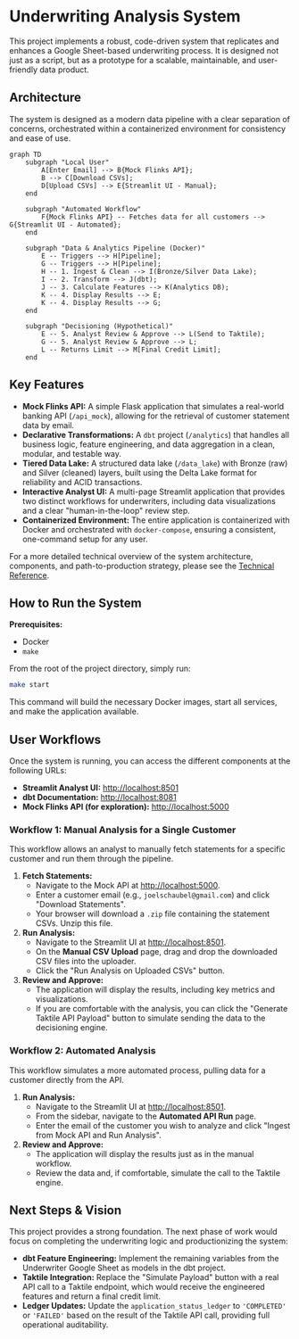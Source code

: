 # Underwriting Analysis System

This project implements a robust, code-driven system that replicates and enhances a Google Sheet-based underwriting process. It is designed not just as a script, but as a prototype for a scalable, maintainable, and user-friendly data product.

## Architecture

The system is designed as a modern data pipeline with a clear separation of concerns, orchestrated within a containerized environment for consistency and ease of use.

```mermaid
graph TD
    subgraph "Local User"
        A[Enter Email] --> B{Mock Flinks API};
        B --> C[Download CSVs];
        D[Upload CSVs] --> E{Streamlit UI - Manual};
    end

    subgraph "Automated Workflow"
        F{Mock Flinks API} -- Fetches data for all customers --> G{Streamlit UI - Automated};
    end

    subgraph "Data & Analytics Pipeline (Docker)"
        E -- Triggers --> H[Pipeline];
        G -- Triggers --> H[Pipeline];
        H -- 1. Ingest & Clean --> I(Bronze/Silver Data Lake);
        I -- 2. Transform --> J(dbt);
        J -- 3. Calculate Features --> K(Analytics DB);
        K -- 4. Display Results --> E;
        K -- 4. Display Results --> G;
    end

    subgraph "Decisioning (Hypothetical)"
        E -- 5. Analyst Review & Approve --> L(Send to Taktile);
        G -- 5. Analyst Review & Approve --> L;
        L -- Returns Limit --> M[Final Credit Limit];
    end
```

## Key Features

*   **Mock Flinks API:** A simple Flask application that simulates a real-world banking API (`/api_mock`), allowing for the retrieval of customer statement data by email.
*   **Declarative Transformations:** A `dbt` project (`/analytics`) that handles all business logic, feature engineering, and data aggregation in a clean, modular, and testable way.
*   **Tiered Data Lake:** A structured data lake (`/data_lake`) with Bronze (raw) and Silver (cleaned) layers, built using the Delta Lake format for reliability and ACID transactions.
*   **Interactive Analyst UI:** A multi-page Streamlit application that provides two distinct workflows for underwriters, including data visualizations and a clear "human-in-the-loop" review step.
*   **Containerized Environment:** The entire application is containerized with Docker and orchestrated with `docker-compose`, ensuring a consistent, one-command setup for any user.

For a more detailed technical overview of the system architecture, components, and path-to-production strategy, please see the [Technical Reference](./docs/technical_reference.md).

## How to Run the System

**Prerequisites:**
*   Docker
*   `make`

From the root of the project directory, simply run:

```bash
make start
```

This command will build the necessary Docker images, start all services, and make the application available.

## User Workflows

Once the system is running, you can access the different components at the following URLs:

*   **Streamlit Analyst UI:** [http://localhost:8501](http://localhost:8501)
*   **dbt Documentation:** [http://localhost:8081](http://localhost:8081)
*   **Mock Flinks API (for exploration):** [http://localhost:5000](http://localhost:5000)

### Workflow 1: Manual Analysis for a Single Customer

This workflow allows an analyst to manually fetch statements for a specific customer and run them through the pipeline.

1.  **Fetch Statements:**
    *   Navigate to the Mock API at [http://localhost:5000](http://localhost:5000).
    *   Enter a customer email (e.g., `joelschaubel@gmail.com`) and click "Download Statements".
    *   Your browser will download a `.zip` file containing the statement CSVs. Unzip this file.
2.  **Run Analysis:**
    *   Navigate to the Streamlit UI at [http://localhost:8501](http://localhost:8501).
    *   On the **Manual CSV Upload** page, drag and drop the downloaded CSV files into the uploader.
    *   Click the "Run Analysis on Uploaded CSVs" button.
3.  **Review and Approve:**
    *   The application will display the results, including key metrics and visualizations.
    *   If you are comfortable with the analysis, you can click the "Generate Taktile API Payload" button to simulate sending the data to the decisioning engine.

### Workflow 2: Automated Analysis

This workflow simulates a more automated process, pulling data for a customer directly from the API.

1.  **Run Analysis:**
    *   Navigate to the Streamlit UI at [http://localhost:8501](http://localhost:8501).
    *   From the sidebar, navigate to the **Automated API Run** page.
    *   Enter the email of the customer you wish to analyze and click "Ingest from Mock API and Run Analysis".
2.  **Review and Approve:**
    *   The application will display the results just as in the manual workflow.
    *   Review the data and, if comfortable, simulate the call to the Taktile engine.

## Next Steps & Vision

This project provides a strong foundation. The next phase of work would focus on completing the underwriting logic and productionizing the system:

*   **dbt Feature Engineering:** Implement the remaining variables from the Underwriter Google Sheet as models in the dbt project.
*   **Taktile Integration:** Replace the "Simulate Payload" button with a real API call to a Taktile endpoint, which would receive the engineered features and return a final credit limit.
*   **Ledger Updates:** Update the `application_status_ledger` to `'COMPLETED'` or `'FAILED'` based on the result of the Taktile API call, providing full operational auditability.
